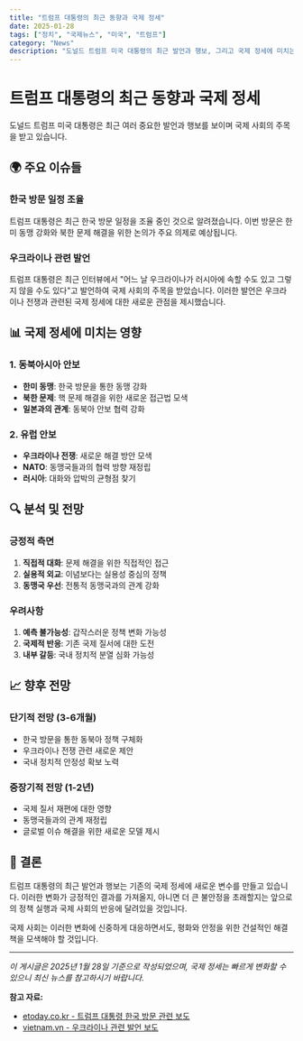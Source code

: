 ```yaml
---
title: "트럼프 대통령의 최근 동향과 국제 정세"
date: 2025-01-28
tags: ["정치", "국제뉴스", "미국", "트럼프"]
category: "News"
description: "도널드 트럼프 미국 대통령의 최근 발언과 행보, 그리고 국제 정세에 미치는 영향에 대해 분석합니다."
---
```


# 트럼프 대통령의 최근 동향과 국제 정세

도널드 트럼프 미국 대통령은 최근 여러 중요한 발언과 행보를 보이며 국제 사회의 주목을 받고 있습니다.

## 🌍 주요 이슈들

### 한국 방문 일정 조율

트럼프 대통령은 최근 한국 방문 일정을 조율 중인 것으로 알려졌습니다. 이번 방문은 한미 동맹 강화와 북한 문제 해결을 위한 논의가 주요 의제로 예상됩니다.

### 우크라이나 관련 발언

트럼프 대통령은 최근 인터뷰에서 "어느 날 우크라이나가 러시아에 속할 수도 있고 그렇지 않을 수도 있다"고 발언하여 국제 사회의 주목을 받았습니다. 이러한 발언은 우크라이나 전쟁과 관련된 국제 정세에 대한 새로운 관점을 제시했습니다.

## 📊 국제 정세에 미치는 영향

### 1. 동북아시아 안보

- **한미 동맹**: 한국 방문을 통한 동맹 강화
- **북한 문제**: 핵 문제 해결을 위한 새로운 접근법 모색
- **일본과의 관계**: 동북아 안보 협력 강화

### 2. 유럽 안보

- **우크라이나 전쟁**: 새로운 해결 방안 모색
- **NATO**: 동맹국들과의 협력 방향 재정립
- **러시아**: 대화와 압박의 균형점 찾기

## 🔍 분석 및 전망

### 긍정적 측면

1. **직접적 대화**: 문제 해결을 위한 직접적인 접근
2. **실용적 외교**: 이념보다는 실용성 중심의 정책
3. **동맹국 우선**: 전통적 동맹국과의 관계 강화

### 우려사항

1. **예측 불가능성**: 갑작스러운 정책 변화 가능성
2. **국제적 반응**: 기존 국제 질서에 대한 도전
3. **내부 갈등**: 국내 정치적 분열 심화 가능성

## 📈 향후 전망

### 단기적 전망 (3-6개월)

- 한국 방문을 통한 동북아 정책 구체화
- 우크라이나 전쟁 관련 새로운 제안
- 국내 정치적 안정성 확보 노력

### 중장기적 전망 (1-2년)

- 국제 질서 재편에 대한 영향
- 동맹국들과의 관계 재정립
- 글로벌 이슈 해결을 위한 새로운 모델 제시

## 💭 결론

트럼프 대통령의 최근 발언과 행보는 기존의 국제 정세에 새로운 변수를 만들고 있습니다. 이러한 변화가 긍정적인 결과를 가져올지, 아니면 더 큰 불안정을 초래할지는 앞으로의 정책 실행과 국제 사회의 반응에 달려있을 것입니다.

국제 사회는 이러한 변화에 신중하게 대응하면서도, 평화와 안정을 위한 건설적인 해결책을 모색해야 할 것입니다.

---

_이 게시글은 2025년 1월 28일 기준으로 작성되었으며, 국제 정세는 빠르게 변화할 수 있으니 최신 뉴스를 참고하시기 바랍니다._

**참고 자료:**

- [etoday.co.kr - 트럼프 대통령 한국 방문 관련 보도](https://www.etoday.co.kr/politics-economy/bluehouse?page=4&utm_source=openai)
- [vietnam.vn - 우크라이나 관련 발언 보도](https://www.vietnam.vn/ko/hoa-than-kalibr-o-at-trut-xuong-ukraine-tong-thong-han-quoc-trai-long-lanh-dao-my-trung-dien-dam?utm_source=openai)
